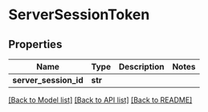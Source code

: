 # ServerSessionToken

## Properties
Name | Type | Description | Notes
------------ | ------------- | ------------- | -------------
**server_session_id** | **str** |  | 

[[Back to Model list]](../README.md#documentation-for-models) [[Back to API list]](../README.md#documentation-for-api-endpoints) [[Back to README]](../README.md)


